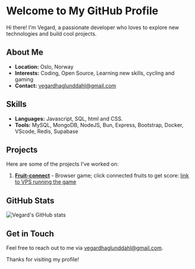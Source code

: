 # Welcome to My GitHub Profile

Hi there! I'm Vegard, a passionate developer who loves to explore new technologies and build cool projects. 

## About Me

- **Location:** Oslo, Norway
- **Interests:** Coding, Open Source, Learning new skills, cycling and gaming
- **Contact:** vegardhaglunddahl@gmail.com

## Skills

- **Languages:** Javascript, SQL, html and CSS. 
- **Tools:** MySQL, MongoDB, NodeJS, Bun, Express, Bootstrap, Docker, VScode, Redis, Supabase


## Projects

Here are some of the projects I've worked on:

1. **[Fruit-connect]([link-to-project](https://github.com/Vegard-hd/Fruit-connect))** - Browser game; click connected fruits to get score: [link to VPS running the game](https://vps-e5e3ac41.vps.ovh.net/)


## GitHub Stats

![Vegard's GitHub stats](https://github-readme-stats.vercel.app/api?username=Vegard-hd&show_icons=true&theme=default)

## Get in Touch

Feel free to reach out to me via vegardhaglunddahl@gmail.com.

Thanks for visiting my profile!
